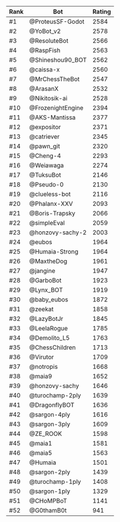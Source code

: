 Rank|Bot|Rating
---|---|---
#1|@ProteusSF-Godot|2584
#2|@YoBot_v2|2578
#3|@ResoluteBot|2566
#4|@RaspFish|2563
#5|@Shineshou90_BOT|2562
#6|@caissa-x|2560
#7|@MrChessTheBot|2547
#8|@ArasanX|2532
#9|@Nikitosik-ai|2528
#10|@FrozenightEngine|2394
#11|@AKS-Mantissa|2377
#12|@expositor|2371
#13|@catriever|2345
#14|@pawn_git|2320
#15|@Cheng-4|2293
#16|@Weiawaga|2274
#17|@TuksuBot|2146
#18|@Pseudo-0|2130
#19|@clueless-bot|2116
#20|@Phalanx-XXV|2093
#21|@Boris-Trapsky|2066
#22|@simpleEval|2059
#23|@honzovy-sachy-2|2003
#24|@eubos|1964
#25|@Humaia-Strong|1964
#26|@MaxtheDog|1961
#27|@jangine|1947
#28|@GarboBot|1923
#29|@Lynx_BOT|1919
#30|@baby_eubos|1872
#31|@zeekat|1858
#32|@LazyBotJr|1845
#33|@LeelaRogue|1785
#34|@Demolito_L5|1763
#35|@ChessChildren|1713
#36|@Virutor|1709
#37|@notropis|1668
#38|@maia9|1652
#39|@honzovy-sachy|1646
#40|@turochamp-2ply|1639
#41|@DragonflyBOT|1636
#42|@sargon-4ply|1616
#43|@sargon-3ply|1609
#44|@ZE_ROOK|1598
#45|@maia1|1581
#46|@maia5|1563
#47|@Humaia|1501
#48|@sargon-2ply|1439
#49|@turochamp-1ply|1408
#50|@sargon-1ply|1329
#51|@CHoMPBoT|1141
#52|@G0thamB0t|941
